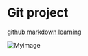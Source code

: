 # Git project 

[github markdown learning](https://github.com/iamtruptimane/markdown-learning)

![Myimage](https://www.neuralnine.com/wp-content/uploads/2020/07/Design-ohne-Titel-3-1024x1024.png)
